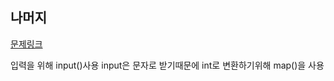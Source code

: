 ## 나머지
[문제링크](https://www.acmicpc.net/problem/10430)

입력을 위해 input()사용
input은 문자로 받기때문에 int로 변환하기위해 map()을 사용